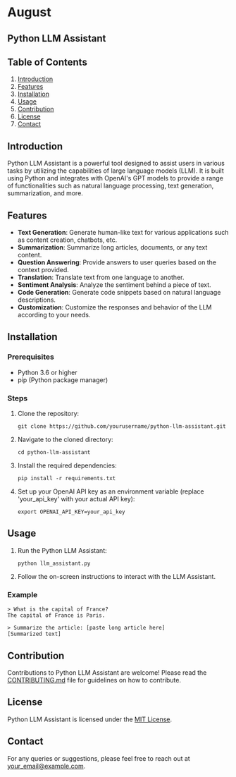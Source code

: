 # August
## Python LLM Assistant

## Table of Contents
1. [Introduction](#introduction)
2. [Features](#features)
3. [Installation](#installation)
4. [Usage](#usage)
5. [Contribution](#contribution)
6. [License](#license)
7. [Contact](#contact)

## Introduction
Python LLM Assistant is a powerful tool designed to assist users in various tasks by utilizing the capabilities of large language models (LLM). It is built using Python and integrates with OpenAI's GPT models to provide a range of functionalities such as natural language processing, text generation, summarization, and more.

## Features
- **Text Generation**: Generate human-like text for various applications such as content creation, chatbots, etc.
- **Summarization**: Summarize long articles, documents, or any text content.
- **Question Answering**: Provide answers to user queries based on the context provided.
- **Translation**: Translate text from one language to another.
- **Sentiment Analysis**: Analyze the sentiment behind a piece of text.
- **Code Generation**: Generate code snippets based on natural language descriptions.
- **Customization**: Customize the responses and behavior of the LLM according to your needs.

## Installation

### Prerequisites
- Python 3.6 or higher
- pip (Python package manager)

### Steps
1. Clone the repository:
   ```
   git clone https://github.com/yourusername/python-llm-assistant.git
   ```
2. Navigate to the cloned directory:
   ```
   cd python-llm-assistant
   ```
3. Install the required dependencies:
   ```
   pip install -r requirements.txt
   ```
4. Set up your OpenAI API key as an environment variable (replace 'your_api_key' with your actual API key):
   ```
   export OPENAI_API_KEY=your_api_key
   ```

## Usage

1. Run the Python LLM Assistant:
   ```
   python llm_assistant.py
   ```
2. Follow the on-screen instructions to interact with the LLM Assistant.

### Example
```
> What is the capital of France?
The capital of France is Paris.

> Summarize the article: [paste long article here]
[Summarized text]
```

## Contribution
Contributions to Python LLM Assistant are welcome! Please read the [CONTRIBUTING.md](CONTRIBUTING.md) file for guidelines on how to contribute.

## License
Python LLM Assistant is licensed under the [MIT License](LICENSE).

## Contact
For any queries or suggestions, please feel free to reach out at [your_email@example.com](mailto:your_email@example.com).